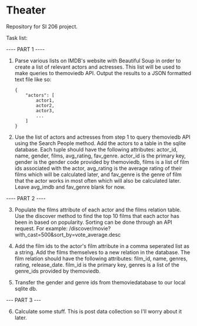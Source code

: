 # Theater
Repository for SI 206 project.

Task list:

 ---- PART 1 ----

1. Parse various lists on IMDB's website with Beautiful Soup in order to create a list of relevant actors and actresses. This list will be used to make queries to themoviedb API. Output the results to a JSON formatted text file like so:

       {
           "actors": [
               actor1,
               actor2,
               actor3,
               ...
           ]
       }

2. Use the list of actors and actresses from step 1 to query themoviedb API using the Search People method. Add the actors to a table in the sqlite database. Each tuple should have the following attributes: actor_id, name, gender, films, avg_rating, fav_genre. actor_id is the primary key, gender is the gender code provided by themoviedb, films is a list of film ids associated with the actor, avg_rating is the average rating of their films which will be calculated later, and fav_genre is the genre of film that the actor works in most often which will also be calculated later. Leave avg_imdb and fav_genre blank for now.

---- PART 2 ----

3. Populate the films attribute of each actor and the films relation table. Use the discover method to find the top 10 films that each actor has been in based on popularity. Sorting can be done through an API request. For example: 
    /discover/movie?with_cast=500&sort_by=vote_average.desc

4. Add the film ids to the actor's film attribute in a comma seperated list as a string. Add the films themselves to a new relation in the database. The film relation should have the following attributes: film_id, name, genres, rating, release_date. film_id is the primary key, genres is a list of the genre_ids provided by themoviedb. 

5. Transfer the gender and genre ids from themoviedatabase to our local sqlite db.

--- PART 3 --- 

6. Calculate some stuff. This is post data collection so I'll worry about it later.



    
